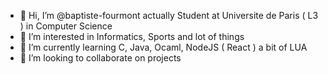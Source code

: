 - 👋 Hi, I’m @baptiste-fourmont actually Student at Universite de Paris ( L3 ) in Computer Science
- 👀 I’m interested in Informatics, Sports and lot of things
- 🌱 I’m currently learning C, Java, Ocaml, NodeJS ( React ) a bit of LUA
- 💞️ I’m looking to collaborate on projects

<!---
baptiste-fourmont/baptiste-fourmont is a ✨ special ✨ repository because its `README.md` (this file) appears on your GitHub profile.
You can click the Preview link to take a look at your changes.
--->
